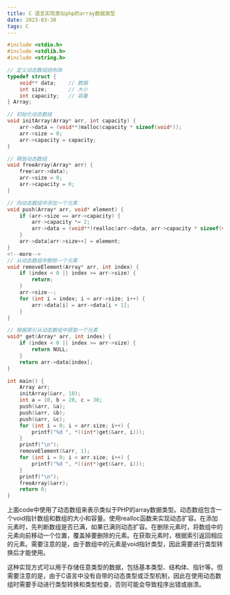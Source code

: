 ```yaml
---
title: C 语言实现类似php的array数据类型
date: 2023-03-30
tags: C
---
```


```c
#include <stdio.h>
#include <stdlib.h>
#include <string.h>

// 定义动态数组结构体
typedef struct {
    void** data;    // 数据
    int size;       // 大小
    int capacity;   // 容量
} Array;

// 初始化动态数组
void initArray(Array* arr, int capacity) {
    arr->data = (void**)malloc(capacity * sizeof(void*));
    arr->size = 0;
    arr->capacity = capacity;
}

// 释放动态数组
void freeArray(Array* arr) {
    free(arr->data);
    arr->size = 0;
    arr->capacity = 0;
}

// 向动态数组中添加一个元素
void push(Array* arr, void* element) {
    if (arr->size == arr->capacity) {
        arr->capacity *= 2;
        arr->data = (void**)realloc(arr->data, arr->capacity * sizeof(void*));
    }
    arr->data[arr->size++] = element;
}
<!--more-->
// 从动态数组中删除一个元素
void removeElement(Array* arr, int index) {
    if (index < 0 || index >= arr->size) {
        return;
    }
    arr->size--;
    for (int i = index; i < arr->size; i++) {
        arr->data[i] = arr->data[i + 1];
    }
}

// 根据索引从动态数组中获取一个元素
void* get(Array* arr, int index) {
    if (index < 0 || index >= arr->size) {
        return NULL;
    }
    return arr->data[index];
}

int main() {
    Array arr;
    initArray(&arr, 10);
    int a = 10, b = 20, c = 30;
    push(&arr, &a);
    push(&arr, &b);
    push(&arr, &c);
    for (int i = 0; i < arr.size; i++) {
        printf("%d ", *((int*)get(&arr, i)));
    }
    printf("\n");
    removeElement(&arr, 1);
    for (int i = 0; i < arr.size; i++) {
        printf("%d ", *((int*)get(&arr, i)));
    }
    printf("\n");
    freeArray(&arr);
    return 0;
}

```
上面code中使用了动态数组来表示类似于PHP的array数据类型。动态数组包含一个void指针数组和数组的大小和容量。使用realloc函数来实现动态扩容。在添加元素时，先判断数组是否已满，如果已满则动态扩容。在删除元素时，将数组中的元素向前移动一个位置，覆盖掉要删除的元素。在获取元素时，根据索引返回相应的元素。需要注意的是，由于数组中的元素是void指针类型，因此需要进行类型转换后才能使用。

这种实现方式可以用于存储任意类型的数据，包括基本类型、结构体、指针等。但需要注意的是，由于C语言中没有自带的动态类型或泛型机制，因此在使用动态数组时需要手动进行类型转换和类型检查，否则可能会导致程序出错或崩溃。